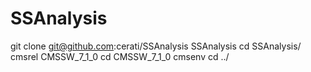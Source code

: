 SSAnalysis
==========

git clone git@github.com:cerati/SSAnalysis SSAnalysis
cd SSAnalysis/
cmsrel CMSSW_7_1_0
cd CMSSW_7_1_0
cmsenv
cd ../
